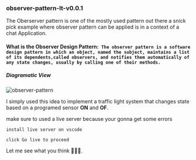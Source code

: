 ### observer-pattern-lt-v0.0.1
 The Oberserver pattern is one of the mostly used pattern out there a snick pick example
 where observer pattern can be applied is in a context of a chat Application.  
 #### What is the Observer Design Pattern:` The observer pattern is a software design pattern in which an object, named the subject, maintains a list of its dependents,called observers, and notifies them automatically of any state changes, usually by calling one of their methods.` 
     
 ##### Diagramatic View
   ![observer-pattern](https://res.cloudinary.com/practicaldev/image/fetch/s--oI4z9W-B--/c_imagga_scale,f_auto,fl_progressive,h_900,q_auto,w_1600/https://dev-to-uploads.s3.amazonaws.com/i/0umqa0oz6wf95h6aza4j.jpeg)

I simply used this idea to implement a traffic light system that changes state based on a programed sensor **ON** and **OF**.

make sure to used a live server because your gonna get some errors

`install live server on vscode`

`click Go live to proceed`

Let me see what you think 👦👦👦.
